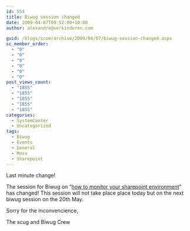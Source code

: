 ```yaml
---
id: 554
title: Biwug session changed
date: 2009-04-07T09:52:00+10:00
author: alexandre@verkinderen.com

guid: /blogs/scom/archive/2009/04/07/biwug-session-changed.aspx
sc_member_order:
  - "0"
  - "0"
  - "0"
  - "0"
  - "0"
  - "0"
post_views_count:
  - "1855"
  - "1855"
  - "1855"
  - "1855"
  - "1855"
categories:
  - SystemCenter
  - Uncategorized
tags:
  - Biwug
  - Events
  - General
  - Moss
  - Sharepoint
---
```

Last minute change!

The session for Biwug on &#8220;[how to monitor your sharepoint environment](/blogs/scom/archive/2009/03/19/biwug-amp-scug-session-using-system-center-operations-manager-to-monitor-your-sharepoint-environment.aspx)&#8221; has changed! This session will not take place place today but on the next biwug session on the 20th May.

Sorry for the inconvencience,

The scug and Biwug Crew
